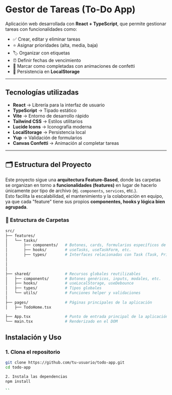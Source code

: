 #  Gestor de Tareas (To-Do App)

Aplicación web desarrollada con **React + TypeScript**, que permite gestionar tareas con funcionalidades como:

- ✅ Crear, editar y eliminar tareas
- ⭐ Asignar prioridades (alta, media, baja)
- 🏷️ Organizar con etiquetas
- ⏰ Definir fechas de vencimiento
- 🎉 Marcar como completadas con animaciones de confetti
- 💾 Persistencia en **LocalStorage**

---

##  Tecnologías utilizadas

-  **React** → Librería para la interfaz de usuario
-  **TypeScript** → Tipado estático
-  **Vite** → Entorno de desarrollo rápido
-  **Tailwind CSS** → Estilos utilitarios
-  **Lucide Icons** → Iconografía moderna
-  **LocalStorage** → Persistencia local
-  **Yup** → Validación de formularios
-  **Canvas Confetti** → Animación al completar tareas

---

## 🗂️ Estructura del Proyecto

Este proyecto sigue una **arquitectura Feature-Based**, donde las carpetas se organizan en torno a **funcionalidades (features)** en lugar de hacerlo únicamente por tipo de archivo (ej. `components`, `services`, etc.).  
Esto facilita la escalabilidad, el mantenimiento y la colaboración en equipo, ya que cada "feature" tiene sus propios **componentes, hooks y lógica bien agrupada**.

### 📂 Estructura de Carpetas

```bash
src/
├── features/
│   └── tasks/
│       ├── components/   # Botones, cards, formularios específicos de tareas
│       ├── hooks/        # useTasks, useTaskForm, etc.
│       ├── types/        # Interfaces relacionadas con Task (Task, Priority)
│ 
│     
│
├── shared/               # Recursos globales reutilizables
│   ├── components/       # Botones genéricos, inputs, modales, etc.
│   ├── hooks/            # useLocalStorage, useDebounce
│   ├── types/            # Tipos globales
│   └── utils/            # Funciones helper y validaciones
│
├── pages/                # Páginas principales de la aplicación
│   ├── TodoHome.tsx

├── App.tsx               # Punto de entrada principal de la aplicación
└── main.tsx              # Renderizado en el DOM

```
##  Instalación y Uso

### 1. Clona el repositorio

```bash
git clone https://github.com/tu-usuario/todo-app.git
cd todo-app

```

```bash
2. Instala las dependencias
npm install

``